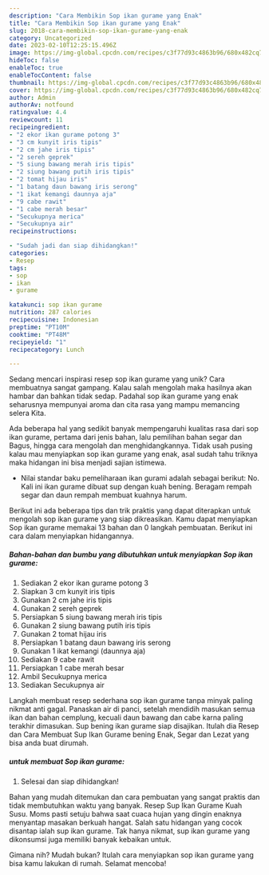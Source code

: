 ```yaml
---
description: "Cara Membikin Sop ikan gurame yang Enak"
title: "Cara Membikin Sop ikan gurame yang Enak"
slug: 2018-cara-membikin-sop-ikan-gurame-yang-enak
category: Uncategorized
date: 2023-02-10T12:25:15.496Z
image: https://img-global.cpcdn.com/recipes/c3f77d93c4863b96/680x482cq70/sop-ikan-gurame-foto-resep-utama.jpg
hideToc: false
enableToc: true
enableTocContent: false
thumbnail: https://img-global.cpcdn.com/recipes/c3f77d93c4863b96/680x482cq70/sop-ikan-gurame-foto-resep-utama.jpg
cover: https://img-global.cpcdn.com/recipes/c3f77d93c4863b96/680x482cq70/sop-ikan-gurame-foto-resep-utama.jpg
author: Admin
authorAv: notfound
ratingvalue: 4.4
reviewcount: 11
recipeingredient:
- "2 ekor ikan gurame potong 3"
- "3 cm kunyit iris tipis"
- "2 cm jahe iris tipis"
- "2 sereh geprek"
- "5 siung bawang merah iris tipis"
- "2 siung bawang putih iris tipis"
- "2 tomat hijau iris"
- "1 batang daun bawang iris serong"
- "1 ikat kemangi daunnya aja"
- "9 cabe rawit"
- "1 cabe merah besar"
- "Secukupnya merica"
- "Secukupnya air"
recipeinstructions:

- "Sudah jadi dan siap dihidangkan!"
categories:
- Resep
tags:
- sop
- ikan
- gurame

katakunci: sop ikan gurame 
nutrition: 287 calories
recipecuisine: Indonesian
preptime: "PT10M"
cooktime: "PT48M"
recipeyield: "1"
recipecategory: Lunch

---
```





Sedang mencari inspirasi resep sop ikan gurame yang unik? Cara membuatnya sangat gampang. Kalau salah mengolah maka hasilnya akan hambar dan bahkan tidak sedap. Padahal sop ikan gurame yang enak seharusnya mempunyai aroma dan cita rasa yang mampu memancing selera Kita.





Ada beberapa hal yang sedikit banyak mempengaruhi kualitas rasa dari sop ikan gurame, pertama dari jenis bahan, lalu pemilihan bahan segar dan Bagus, hingga cara mengolah dan menghidangkannya. Tidak usah pusing kalau mau menyiapkan sop ikan gurame yang enak,      asal sudah tahu triknya maka hidangan ini bisa menjadi sajian istimewa.














- Nilai standar baku pemeliharaan ikan gurami adalah sebagai berikut: No. Kali ini ikan gurame dibuat sup dengan kuah bening. Beragam rempah segar dan daun rempah membuat kuahnya harum.






Berikut ini ada beberapa tips dan trik praktis yang dapat diterapkan untuk mengolah sop ikan gurame yang siap dikreasikan. Kamu dapat menyiapkan Sop ikan gurame memakai 13 bahan dan 0 langkah pembuatan. Berikut ini cara dalam menyiapkan hidangannya.

<!--inarticleads1-->

##### Bahan-bahan dan bumbu yang dibutuhkan untuk menyiapkan Sop ikan gurame:

1. Sediakan 2 ekor ikan gurame potong 3
1. Siapkan 3 cm kunyit iris tipis
1. Gunakan 2 cm jahe iris tipis
1. Gunakan 2 sereh geprek
1. Persiapkan 5 siung bawang merah iris tipis
1. Gunakan 2 siung bawang putih iris tipis
1. Gunakan 2 tomat hijau iris
1. Persiapkan 1 batang daun bawang iris serong
1. Gunakan 1 ikat kemangi (daunnya aja)
1. Sediakan 9 cabe rawit
1. Persiapkan 1 cabe merah besar
1. Ambil Secukupnya merica
1. Sediakan Secukupnya air


Langkah membuat resep sederhana sop ikan gurame tanpa minyak paling nikmat anti gagal. Panaskan air di panci, setelah mendidih masukan semua ikan dan bahan cemplung, kecuali daun bawang dan cabe karna paling terakhir dimasukan. Sup bening ikan gurame siap disajikan. Itulah dia Resep dan Cara Membuat Sup Ikan Gurame bening Enak, Segar dan Lezat yang bisa anda buat dirumah. 

<!--inarticleads2-->

#####  untuk membuat Sop ikan gurame:


1. Selesai dan siap dihidangkan!

Bahan yang mudah ditemukan dan cara pembuatan yang sangat praktis dan tidak membutuhkan waktu yang banyak. Resep Sup Ikan Gurame Kuah Susu. Moms pasti setuju bahwa saat cuaca hujan yang dingin enaknya menyantap masakan berkuah hangat. Salah satu hidangan yang cocok disantap ialah sup ikan gurame. Tak hanya nikmat, sup ikan gurame yang dikonsumsi juga memiliki banyak kebaikan untuk. 

Gimana nih? Mudah bukan? Itulah cara menyiapkan sop ikan gurame yang bisa kamu lakukan di rumah. Selamat mencoba!
